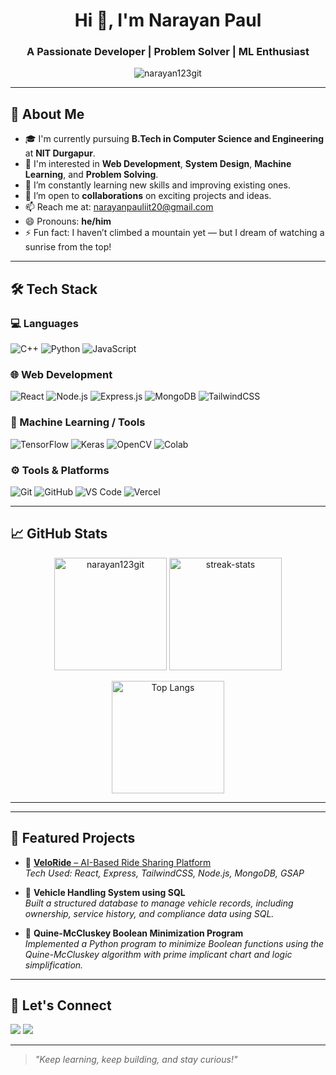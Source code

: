 <h1 align="center">Hi 👋, I'm Narayan Paul</h1>
<h3 align="center">A Passionate Developer | Problem Solver | ML Enthusiast</h3>

<p align="center">
  <img src="https://komarev.com/ghpvc/?username=narayan123git&label=Profile%20views&color=0e75b6&style=flat" alt="narayan123git" />
</p>

---

## 🚀 About Me

- 🎓 I'm currently pursuing **B.Tech in Computer Science and Engineering** at **NIT Durgapur**.
- 👀 I'm interested in **Web Development**, **System Design**, **Machine Learning**, and **Problem Solving**.
- 🌱 I’m constantly learning new skills and improving existing ones.
- 🤝 I’m open to **collaborations** on exciting projects and ideas.
- 📫 Reach me at: [narayanpauliit20@gmail.com](mailto:narayanpauliit20@gmail.com)
- 😄 Pronouns: **he/him**
- ⚡ Fun fact: I haven’t climbed a mountain yet — but I dream of watching a sunrise from the top!

---

## 🛠️ Tech Stack

### 💻 Languages
![C++](https://img.shields.io/badge/C++-00599C?style=flat&logo=c%2B%2B&logoColor=white)
![Python](https://img.shields.io/badge/Python-FFD43B?style=flat&logo=python&logoColor=blue)
![JavaScript](https://img.shields.io/badge/JavaScript-F7DF1E?style=flat&logo=javascript&logoColor=black)

### 🌐 Web Development
![React](https://img.shields.io/badge/React-20232A?style=flat&logo=react&logoColor=61DAFB)
![Node.js](https://img.shields.io/badge/Node.js-339933?style=flat&logo=node.js&logoColor=white)
![Express.js](https://img.shields.io/badge/Express.js-404D59?style=flat)
![MongoDB](https://img.shields.io/badge/MongoDB-4EA94B?style=flat&logo=mongodb&logoColor=white)
![TailwindCSS](https://img.shields.io/badge/Tailwind_CSS-38B2AC?style=flat&logo=tailwind-css&logoColor=white)

### 🧠 Machine Learning / Tools
![TensorFlow](https://img.shields.io/badge/TensorFlow-FF6F00?style=flat&logo=tensorflow&logoColor=white)
![Keras](https://img.shields.io/badge/Keras-D00000?style=flat&logo=keras&logoColor=white)
![OpenCV](https://img.shields.io/badge/OpenCV-5C3EE8?style=flat&logo=opencv&logoColor=white)
![Colab](https://img.shields.io/badge/Google_Colab-F9AB00?style=flat&logo=googlecolab&logoColor=white)

### ⚙️ Tools & Platforms
![Git](https://img.shields.io/badge/Git-F05032?style=flat&logo=git&logoColor=white)
![GitHub](https://img.shields.io/badge/GitHub-181717?style=flat&logo=github&logoColor=white)
![VS Code](https://img.shields.io/badge/VS_Code-007ACC?style=flat&logo=visual-studio-code&logoColor=white)
![Vercel](https://img.shields.io/badge/Vercel-000?style=flat&logo=vercel&logoColor=white)

---

## 📈 GitHub Stats

<p align="center">
  <img src="https://github-readme-stats.vercel.app/api?username=narayan123git&show_icons=true&theme=radical" alt="narayan123git" height="180px" />
  <img src="https://github-readme-streak-stats.herokuapp.com?user=narayan123git&theme=radical" alt="streak-stats" height="180px" />
</p>

<p align="center">
  <img src="https://github-readme-stats.vercel.app/api/top-langs/?username=narayan123git&layout=compact&theme=radical" alt="Top Langs" height="180px" />
</p>

---

---

## 📂 Featured Projects

- 🔗 [**VeloRide** – AI-Based Ride Sharing Platform](https://veloride-git-main-narayan-pauls-projects.vercel.app)  
  _Tech Used: React, Express, TailwindCSS, Node.js, MongoDB, GSAP_

- 🚗 **Vehicle Handling System using SQL**  
  _Built a structured database to manage vehicle records, including ownership, service history, and compliance data using SQL._

- 🔣 **Quine-McCluskey Boolean Minimization Program**  
  _Implemented a Python program to minimize Boolean functions using the Quine-McCluskey algorithm with prime implicant chart and logic simplification._

---

## 💬 Let's Connect

<p>
  <a href="mailto:narayanpauliit20@gmail.com"><img src="https://img.shields.io/badge/Gmail-D14836?style=flat&logo=gmail&logoColor=white" /></a>
  <a href="https://github.com/narayan123git"><img src="https://img.shields.io/badge/GitHub-100000?style=flat&logo=github&logoColor=white" /></a>
</p>

---

> _"Keep learning, keep building, and stay curious!"_

<!---
narayan123git/narayan123git is a ✨ special ✨ repository because its `README.md` (this file) appears on your GitHub profile.
--->